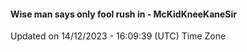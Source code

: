 #### Wise man says only fool rush in - McKidKneeKaneSir
Updated on 14/12/2023 - 16:09:39 (UTC) Time Zone
